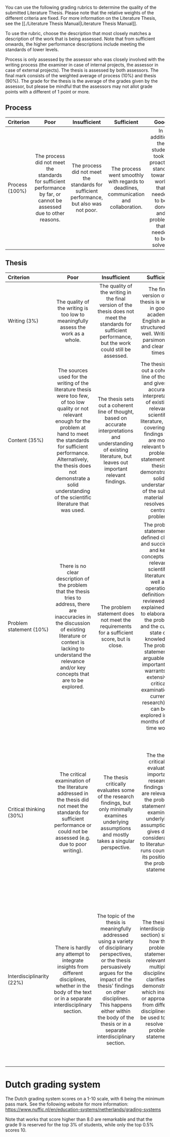 
You can use the following grading rubrics to determine the quality of the submitted Literature Thesis. Please note that the relative weights of the different criteria are fixed. For more information on the Literature Thesis, see the [[./Literature Thesis Manual|Literature Thesis Manual]].

To use the rubric, choose the description that most closely matches a description of the work that is being assessed. Note that from sufficient onwards, the higher performance descriptions include meeting the standards of lower levels. 

Process is only assessed by the assessor who was closely involved with the writing process (the examiner in case of internal projects, the assessor in case of external projects). The thesis is assessed by both assessors. The final mark consists of the weighted average of process (10%) and thesis (90%). The grade for the thesis is the average of the grades given by the assessor, but please be mindful that the assessors may not allot grade points with a different of 1 point or more.

## Process

|Criterion|Poor|Insufficient|Sufficient|Good|Excellent| 
|:--- |:----:|:----:|:---:|:---: |:----:|
|Process (100%)|The process did not meet the standards for sufficient performance by far, or cannot be assessed due to other reasons.|The process did not meet the standards for sufficient performance, but also was not poor.|The process went smoothly with regards to deadlines, communication and collaboration.|In addition, the student took a proactive stance towards work that needed to be done and problems that needed to be solved.|In addition, the problem-solving by the student showed a level of creativity and independence that would be expected from students in a doctoral (PhD) programme.|

## Thesis

|Criterion|Poor|Insufficient|Sufficient|Good|Excellent| 
|:--- |:----:|:----:|:---:|:---: |:----: |
|Writing (3%)|The quality of the writing is too low to meaningfully assess the work as a whole.|The quality of the writing in the final version of the thesis does not meet the standards for sufficient performance, but the work could still be assessed.|The final version of the thesis is written in good academic English and is structured very well. Writing is parsimonious and clear at all times.|In addition, the thesis makes effective and efficient use of explanatory graphs and figures.|In addition, the writing is at such a level that it could be submitted for publication as-is.|
|Content (35%)|The sources used for the writing of the literature thesis were too few, of too low quality or not relevant enough for the problem at hand to meet the standards for sufficient performance. Alternatively, the thesis does not demonstrate a solid understanding of the scientific literature that was used.|The thesis sets out a coherent line of thought, based on accurate interpretations and understanding of existing literature, but leaves out important relevant findings.|The thesis sets out a coherent line of thought and gives an accurate interpretation of existing, relevant scientific literature, while covering the findings that are most relevant to the problem statement. The thesis demonstrates a solid understanding of the subject material and resolves the central problem.|In addition, no superfluous sources were used and all discussion remained focused on resolution of the central problem statement.|In addition, the literature thesis used sources from a variety of disciplines and neatly brought them together, leading to an exhaustive overview and resolution of the problem statement that would warrant publication in a respectable journal in the respective field.|
|Problem statement (10%)|There is no clear description of the problem that the thesis tries to address, there are inaccuracies in the discussion of existing literature or context is lacking to understand the relevance and/or key concepts that are to be explored.|The problem statement does not meet the requirements for a sufficient score, but is close.|The problem statement is defined clearly and succinctly, and key concepts from relevant scientific literature as well as operational definitions are reviewed and explained well, to elaborate on the problem and the current state of knowledge. The problem statement is arguable and important (i.e. warrants an extensive, critical examination of current research) and can be explored in two months of full-time work.|In addition, the importance of the problem statement is underlined by making the scientific and societal value of its resolution explicit.|In addition, the resolution of the problem statement would make a highly valuable contribution to progress in the field and would be publishable in a respectable journal in the respective field.|
|Critical thinking (30%)|The critical examination of the literature addressed in the thesis did not meet the standards for sufficient performance or could not be assessed (e.g. due to poor writing).|The thesis critically evaluates some of the research findings, but only minimally examines underlying assumptions and mostly takes a singular perspective.|The thesis critically evaluates important research findings that are relevant to the problem statement and examines underlying assumptions. It gives due consideration to literature that runs counter to its position on the problem statement.|In addition, the thesis takes a clear position with regards to the problem statement. This position results from the critical, reasoned comparison of multiple explanations. The assumptions underlying this position are made explicit and important claims made in the thesis are substantiated using logical reasoning and explanations.|In addition, this substantiated position is argued for so persuasively that it shifts the thinking of the reader, adding original thought through critical analysis. The reader becomes aware of (questionable) assumptions in the literature.|
|Interdisciplinarity (22%)|There is hardly any attempt to integrate insights from different disciplines, whether in the body of the text or in a separate interdisciplinary section.|The topic of the thesis is meaningfully addressed using a variety of disciplinary perspectives, or the thesis persuasively argues for the impact of the thesis' findings on other disciplines. This happens either within the body of the thesis or in a separate interdisciplinary section.|The thesis (or interdisciplinary section) shows how the problem statement is relevant to multiple disciplines. It clarifies or demonstrates which insights or approaches from different disciplines can be used to help resolve the problem statement.|In addition, the thesis integrates insights from different disciplines to yield an interdisciplinary view on the topic. This can be done by explaining phenomena from one discipline in terms of phenomena from other disciplines, or by contrasting insights from different disciplines and explaining where the differences come from.|In addition, the literature thesis identifies which tensions between the view of different disciplines remain and how future research can resolve them.| 

# Dutch grading system
The Dutch grading system scores on a 1-10 scale, with 6 being the minimum pass mark. See the following website for more information: https://www.nuffic.nl/en/education-systems/netherlands/grading-systems

Note that works that score higher than 8.0 are remarkable and that the grade 9 is reserved for the top 3% of students, while only the top 0.5% scores 10.